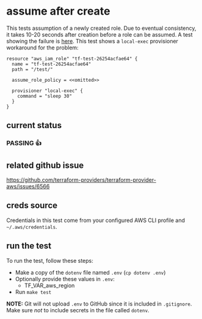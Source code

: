 # assume after create
This tests assumption of a newly created role. Due to eventual consistency, it takes 10-20 seconds after creation before a role can be assumed. A test showing the failure is [here](../assume_after_create). This test shows a `local-exec` provisioner workaround for the problem:

```hcl
resource "aws_iam_role" "tf-test-26254acfae64" {
  name = "tf-test-26254acfae64"
  path = "/test/"

  assume_role_policy = <<omitted>>

  provisioner "local-exec" {
    command = "sleep 30"
  }
}
```

## current status
### PASSING :+1:

## related github issue
https://github.com/terraform-providers/terraform-provider-aws/issues/6566

## creds source
Credentials in this test come from your configured AWS CLI profile and `~/.aws/credentials`.

## run the test

To run the test, follow these steps:

* Make a copy of the `dotenv` file named `.env` (`cp dotenv .env`)
* Optionally provide these values in `.env`:
    * TF_VAR_aws_region
* Run `make test`

**NOTE:** Git will not upload `.env` to GitHub since it is included in `.gitignore`. Make sure _not_ to include secrets in the file called `dotenv`.
